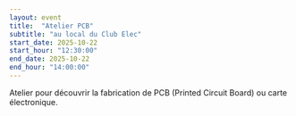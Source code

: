 ```yaml
---
layout: event
title:  "Atelier PCB"
subtitle: "au local du Club Elec"
start_date: 2025-10-22
start_hour: "12:30:00"
end_date: 2025-10-22
end_hour: "14:00:00"
---
```


Atelier pour découvrir la fabrication de PCB (Printed Circuit Board) ou carte électronique.
